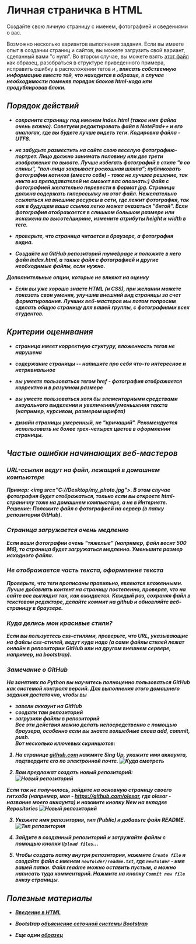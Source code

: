 # Личная страничка в HTML

Создайте свою личную страницу с именем, фотографией и сведениями о вас. 

Возможно несколько вариантов выполнения задания. Если вы имеете опыт в создании страниц и сайтов, вы можете загрузить свой вариант, сделанный вами "с нуля". 
Во втором случае, вы можете взять [этот файл](https://github.com/olesar/lingdata/blob/master/data/example_webpage.html) как образец, 
разобраться в структуре приведенного примера, исправить ошибку в расположении тегов <i> и <b>, вписать собственную информацию вместо той, что находится в образце, 
в случае необходимости поменяв порядок блоков html-кода или продублировав блоки. 


## Порядок действий

* сохраните страницу под именем **index.html** (такое имя файла очень важно). Советуем редактировать файл в NotePad++ и его аналогах, где вы будете лучше видеть теги. Кодировка файла - UTF8.  

* не забудьте разместить на сайте свою веселую **фотографию-портрет**. Лицо должно занимать половину или две трети изображения по высоте. Лучше избегать фотографий в стиле "я со спины", "пол-лица закрывает роскошная шляпа"; публиковать фотографии котиков (вместо себя) - тоже не лучшее решение, так никто из преподавателей не сможет вас опознать:) 
Файл с фотографией желательно перевести в формат jpg. Страница должна содержать гиперссылку на этот файл. Нежелательно ссылаться на внешние ресурсы в сети, где лежит фотография, так как в будущем ваша ссылка легко может оказаться "битой".
Если фотография отображается в слишком большом размере или искажена по высоте/ширине, измените атрибуты height и width в теге.

* проверьте, что страница читается в браузере, а фотография видна. 

* Создайте на GitHub репозиторий **mywebpage** и положите в него файл **index.html**, а также файл с фотографией и другие необходимые файлы, если нужно.  

**Дополнительные опции, которые не влияют на оценку**

* Если вы уже хорошо знаете HTML (и CSS), при желании можете показать свои умения, улучшив внешний вид страницы за счет форматирования. Лучших веб-мастеров мы потом попросим сделать общую страницу для вашей группы, с фотографиями всех студентов.


## Критерии оценивания

* страница имеет корректную стуктуру, вложенность тегов не нарушена   

* содержание страницы -- напишите про себя что-то интересное и нетривиальное

* вы умеете пользоваться тегом href - фотография отображается корректно и в разумном размере

* вы умеете пользоваться хотя бы элементарными средствами визуального выделения и увеличения/уменьшения текста (например, курсивом, размером шрифта)  

* дизайн страницы умеренный, не "кричащий". Рекомендуется использовать не более трех-четырех цветов в оформлении страницы.


## Частые ошибки начинающих веб-мастеров
### URL-ссылки ведут на файл, лежащий в домашнем компьютере
Пример: \<img src="C://Desktop/my_photo.jpg"\>. В этом случае фотография будет отображаться, только если вы откроете html-страничку тоже на домашнем компьютере, а не в Интернете.
Решение: Положите файл с фотографией на сервер (в папку репозитория GitHub).

### Страница загружается очень медленно
Если ваши фотографии очень "тяжелые" (например, файл весит 500 Мб), то страница будет загружаться медленно. Уменьшите размер исходного файла. 

### Не отображается часть текста, оформление текста
Проверьте, что теги прописаны правильно, являются вложенными. Лучше добавлять контент на страницу постепенно, проверяя, что на сайте все выглядит так, как ожидается. Каждый раз, сохраняя файл в текстовом редакторе, делайте коммит на github и обновляйте веб-страницу в браузере.

### Куда делись мои красивые стили?
Если вы пользуетесь css-стилями, проверьте, что URL, указывающие на файлы css-стилей, ведут куда надо (а сами файлы стилей лежат онлайн в репозитории GitHub или на другом внешнем сервере, например, на bootstrap).  

### Замечание о GitHub   
На занятиях по Python вы научитесь полноценно пользоваться GitHub как системой контроля версий. Для выполнения этого домашнего задания достаточно, чтобы вы  
* завели аккаунт на GitHub  
* создали там репозиторий  
* загрузили файлы в репозиторий  
Все эти действия можно делать непосредственно с помощью браузера, особенно если вы знаете волшебные слова add, commit, push.  
Вот несколько ключевых скриншотов:  
1. На странице [github.com](https://github.com/) нажмите Sing Up, укажите имя аккаунта, подтвердите его по электронной почте.
![Куда смотреть](fig/github-signup.png)

2. Вам предложат создать новый репозиторий:
![Новый репозиторий](fig/github_new_repo.png)

Если так не получилось, зайдите на основную страницу своего гитхаба (например, моя - https://github.com/olesar, где olesar - название моего аккаунта) и нажмите кнопку New на вкладке Repositories
![Новый репозиторий](fig/github_new_repo1.png)

3. Укажите имя репозитория, тип (Public) и добавьте файл README.
![Тип репозитория](fig/github_repo_type.png)

4. Зайдите в созданный репозиторий и загружайте файлы с помощью кнопки `Upload files`...

5. Чтобы создать папку внутри репозитория, нажмите `Create file` и создайте файл с именем `newfolder/readme.txt`, где `newfolder` - имя вашей папки. Файл readme можно оставить пустым, а можно написать туда комментарий. Нажмите на кнопку `Commit new file` внизу страницы.


## Полезные материалы

* [Введение в HTML](https://developer.mozilla.org/ru/docs/Learn/HTML/%D0%92%D0%B2%D0%B5%D0%B4%D0%B5%D0%BD%D0%B8%D0%B5_%D0%B2_HTML)  

* Bootstrap [объяснение сеточной системы Bootstrap](https://ktonanovenkogo.ru/html/bootstrap/setochnaya-sistema-bootstrap-3-primer-raboty-chast-2.html)

* Еще один [образец](https://nevmenandr.github.io/work-web-page-example/)
